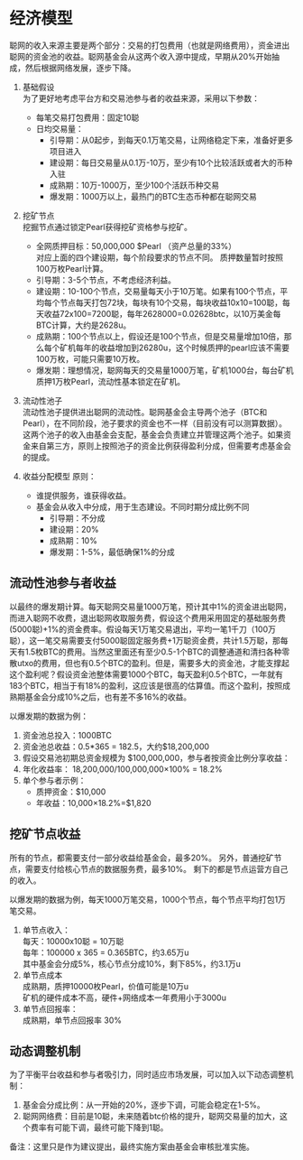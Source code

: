 经济模型
===

聪网的收入来源主要是两个部分：交易的打包费用（也就是网络费用），资金进出聪网的资金池的收益。聪网基金会从这两个收入源中提成，早期从20%开始抽成，然后根据网络发展，逐步下降。

1. 基础假设  
为了更好地考虑平台方和交易池参与者的收益来源，采用以下参数：
    * 每笔交易打包费用：固定10聪
    * 日均交易量：
        * 引导期：从0起步，到每天0.1万笔交易，让网络稳定下来，准备好更多项目进入
        * 建设期：每日交易量从0.1万-10万，至少有10个比较活跃或者大的币种入驻
        * 成熟期：10万-1000万，至少100个活跃币种交易
        * 爆发期：1000万以上，最热门的BTC生态币种都在聪网交易


2. 挖矿节点  
挖掘节点通过锁定Pearl获得挖矿资格参与挖矿。
    * 全网质押目标：50,000,000 $Pearl （资产总量的33%）  
	对应上面的四个建设期，每个阶段要求的节点不同。
	质押数量暂时按照100万枚Pearl计算。
    * 引导期：3-5个节点，不考虑经济利益。
	* 建设期：10-100个节点，交易量每天小于10万笔。如果有100个节点，平均每个节点每天打包72块，每块有10个交易，每块收益10x10=100聪，每天收益72x100=7200聪，每年2628000=0.02628btc，以10万美金每BTC计算，大约是2628u。
	* 成熟期：100个节点以上，假设还是100个节点，但是交易量增加10倍，那么每个矿机每年的收益增加到26280u，这个时候质押的pearl应该不需要100万枚，可能只需要10万枚。
    * 爆发期：理想情况，聪网每天的交易量1000万笔，矿机1000台，每台矿机质押1万枚Pearl，流动性基本锁定在矿机。

3. 流动性池子  
流动性池子提供进出聪网的流动性。聪网基金会主导两个池子（BTC和Pearl），在不同阶段，池子要求的资金也不一样（目前没有可以测算数据）。这两个池子的收入由基金会支配，基金会负责建立并管理这两个池子。如果资金来自第三方，原则上按照池子的资金比例获得盈利分成，但需要考虑基金会的提成。

4. 收益分配模型
原则：
    * 谁提供服务，谁获得收益。
    * 基金会从收入中分成，用于生态建设。不同时期分成比例不同
        * 引导期：不分成
        * 建设期：20%
        * 成熟期：10%
        * 爆发期：1-5%，最低确保1%的分成


流动性池参与者收益
---
以最终的爆发期计算。每天聪网交易量1000万笔，预计其中1%的资金进出聪网，而进入聪网不收费，退出聪网收取服务费，假设这个费用采用固定的基础服务费(5000聪)+1%的资金费率。假设每天1万笔交易退出，平均一笔1千刀（100万聪），这一笔交易需要支付5000聪固定服务费+1万聪资金费，共计1.5万聪，那每天有1.5枚BTC的费用。当然这里面还有至少0.5-1个BTC的调整通道和清扫各种零散utxo的费用，但也有0.5个BTC的盈利。但是，需要多大的资金池，才能支撑起这个盈利呢？假设资金池整体需要1000个BTC，每天盈利0.5个BTC，一年就有183个BTC，相当于有18%的盈利，这应该是很高的估算值。而这个盈利，按照成熟期基金会分成10%之后，也有差不多16%的收益。

以爆发期的数据为例：  
1. 资金池总投入：1000BTC  
2. 资金池总收益：0.5*365 = 182.5，大约$18,200,000   
3. 假设交易池初期总资金规模为 $100,000,000，参与者按资金比例分享收益：  
4. 年化收益率： 18,200,000/100,000,000×100% = 18.2%  
5. 单个参与者示例：  
    * 质押资金：$10,000  
    * 年收益：10,000×18.2%=$1,820  


挖矿节点收益
---
所有的节点，都需要支付一部分收益给基金会，最多20%。
另外，普通挖矿节点，需要支付给核心节点的数据服务费，最多10%。
剩下的都是节点运营方自己的收入。

以爆发期的数据为例，每天1000万笔交易，1000个节点，每个节点平均打包1万笔交易。  
1. 单节点收入：  
每天：10000x10聪 = 10万聪  
每年：100000 x 365 = 0.365BTC，约3.65万u  
其中基金会分成5%，核心节点分成10%，剩下85%，约3.1万u  
2. 单节点成本  
成熟期，质押10000枚Pearl，价值可能是10万u  
矿机的硬件成本不高，硬件+网络成本一年费用小于3000u  
3. 单节点回报率：  
成熟期，单节点回报率 30%  


动态调整机制
---
为了平衡平台收益和参与者吸引力，同时适应市场发展，可以加入以下动态调整机制：
1. 基金会分成比例：从一开始的20%，逐步下调，可能会稳定在1-5%。
2. 聪网网络费：目前是10聪，未来随着btc价格的提升，聪网交易量的加大，这个费率有可能下调，最终可能下降到1聪。


备注：这里只是作为建议提出，最终实施方案由基金会审核批准实施。
